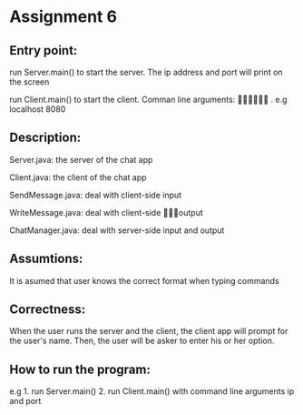 # Assignment 6

## Entry point:  

run Server.main() to start the server. The ip address and port will print on the screen

run Client.main() to start the client. Comman line arguments: <Ip address> <port>. e.g localhost 8080

## Description:

Server.java: the server of the chat app

Client.java: the client of the chat app

SendMessage.java: deal with client-side input

WriteMessage.java: deal with client-side  output

ChatManager.java: deal with server-side input and output

## Assumtions:

It is asumed that user knows the correct format when typing commands

## Correctness:

When the user runs the server and the client, the client app will prompt for the user's name. Then, the user will be asker to enter his or her option.

## How to run the program:

e.g 1. run Server.main() 2. run Client.main() with command line arguments ip and port